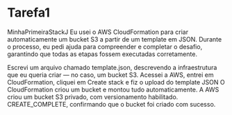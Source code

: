 # Tarefa1
MinhaPrimeiraStackJ
Eu usei o AWS CloudFormation para criar automaticamente um bucket S3 a partir de um template em JSON.
Durante o processo, eu pedi ajuda para compreender e completar o desafio, garantindo que todas as etapas fossem executadas corretamente.


Escrevi um arquivo chamado template.json, descrevendo a infraestrutura que eu queria criar — no caso, um bucket S3.
Acessei a AWS, entrei em CloudFormation, cliquei em Create stack e fiz o upload do template JSON
O CloudFormation criou um bucket e montou tudo automaticamente.
A AWS criou um bucket S3 privado, com versionamento habilitado.
CREATE_COMPLETE, confirmando que o bucket foi criado com sucesso.


